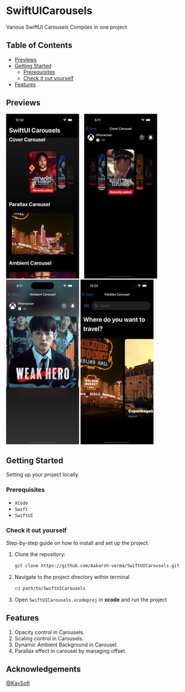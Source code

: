 # SwiftUICarousels

Various SwiftUI Carousels Compiles in one project

## Table of Contents

- [Previews](#previews)
- [Getting Started](#getting-started)
  - [Prerequisites](#prerequisites)
  - [Check it out yourself](#check-it-out-yourself)
- [Features](#features)

## Previews

<p align="left">
  <img src="Assets/home.png" alt="Home" width="200" height="450" style="margin-right: 10px;">
  <img src="Assets/cover.png" alt="Cover" width="200" height="450" style="margin-right: 10px;">
  <img src="Assets/ambient.png" alt="Ambient" width="200" height="450">
  <img src="Assets/parallax.png" alt="Ambient" width="200" height="450">
</p>


## Getting Started

Setting up your project locally.

### Prerequisites

- `XCode`
- `Swift`
- `SwiftUI`

### Check it out yourself

Step-by-step guide on how to install and set up the project.

1. Clone the repository:

   ```bash
   git clone https://github.com/Aakarsh-verma/SwiftUICarousels.git
   ```

2. Navigate to the project directory within terminal

   ```bash
   cd path/to/SwiftUICarousels
   ```

4. Open `SwiftUICarousels.xcodeproj` in **xcode** and run the project

## Features

1. Opacity control in Carousels.
2. Scaling control in Carousels.
3. Dynamic Ambient Background in Carousel.
4. Parallax effect in carousel by managing offset.


## Acknowledgements
[@KavSoft](https://www.youtube.com/@Kavsoft/videos)
